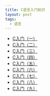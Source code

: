 ```yaml
---
title: C语言入门知识
layout: post
tags:
  - 语言
---
```


- [C入门（一）]()
- [C入门（二）]()
- [C入门（三）]()
- [C入门（四）]()
- [C入门（五）]()
- [C入门（六）]()
- [C入门（七）]()
- [C入门（八）]()
- [C入门（九）](http://fromwiz.com/share/s/09FnQG0uDkMA2tyWxz1kLdUr0X2G3539UAyU2gtZLC1BhkVu)